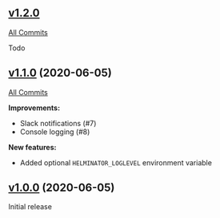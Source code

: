## [v1.2.0](https://github.com/containeroo/helminator/tree/v1.2.0)

[All Commits](https://github.com/containeroo/helminator/compare/v1.1.0...v1.2.0)

Todo

## [v1.1.0](https://github.com/containeroo/helminator/tree/v1.1.0) (2020-06-05)

[All Commits](https://github.com/containeroo/helminator/compare/v1.0.0...v1.1.0)

**Improvements:**

- Slack notifications (#7)
- Console logging (#8)

**New features:**

- Added optional `HELMINATOR_LOGLEVEL` environment variable

## [v1.0.0](https://github.com/containeroo/helminator/tree/v1.0.0) (2020-06-05)

Initial release
